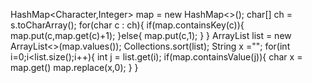 HashMap<Character,Integer> map = new HashMap<>();
char[] ch = s.toCharArray();
for(char c : ch){
if(map.containsKey(c)){
map.put(c,map.get(c)+1);
}else{
map.put(c,1);
}
}
ArrayList<Integer> list = new ArrayList<>(map.values());
Collections.sort(list);
String x ="";
for(int i=0;i<list.size();i++){
int j = list.get(i);
if(map.containsValue(j)){
char x = map.get()
map.replace(x,0);
}
}